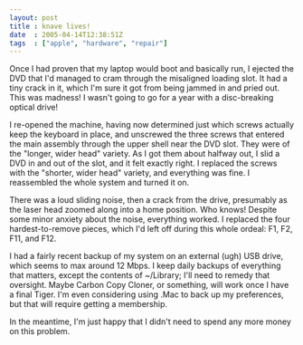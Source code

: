 ```yaml
---
layout: post
title : knave lives!
date  : 2005-04-14T12:38:51Z
tags  : ["apple", "hardware", "repair"]
---
```

Once I had proven that my laptop would boot and basically run, I ejected the DVD that I'd managed to cram through the misaligned loading slot.  It had a tiny crack in it, which I'm sure it got from being jammed in and pried out.  This was madness!  I wasn't going to go for a year with a disc-breaking optical drive!

I re-opened the machine, having now determined just which screws actually keep the keyboard in place, and unscrewed the three screws that entered the main assembly through the upper shell near the DVD slot.  They were of the "longer, wider head" variety.  As I got them about halfway out, I slid a DVD in and out of the slot, and it felt exactly right.  I replaced the screws with the "shorter, wider head" variety, and everything was fine.  I reassembled the whole system and turned it on.

There was a loud sliding noise, then a crack from the drive, presumably as the laser head zoomed along into a home position.  Who knows!  Despite some minor anxiety about the noise, everything worked.  I replaced the four hardest-to-remove pieces, which I'd left off during this whole ordeal: F1, F2, F11, and F12.

I had a fairly recent backup of my system on an external (ugh) USB drive, which seems to max around 12 Mbps.  I keep daily backups of everything that matters, except the contents of ~/Library;  I'll need to remedy that oversight.  Maybe Carbon Copy Cloner, or something, will work once I have a final Tiger.  I'm even considering using .Mac to back up my preferences, but that will require getting a membership.

In the meantime, I'm just happy that I didn't need to spend any more money on this problem.
